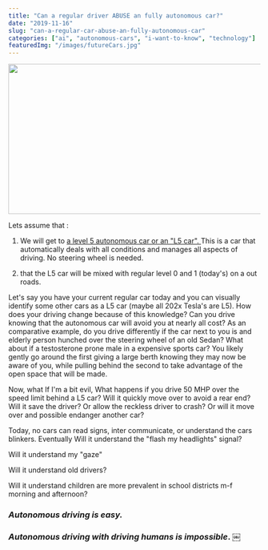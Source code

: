 ```yaml
---
title: "Can a regular driver ABUSE an fully autonomous car?"
date: "2019-11-16"
slug: "can-a-regular-car-abuse-an-fully-autonomous-car"
categories: ["ai", "autonomous-cars", "i-want-to-know", "technology"]
featuredImg: "/images/futureCars.jpg"
---
```


<img class="size-full wp-image-1025" src="https://ybotman.com/wp-content/uploads/img_0990.jpg" width="700" height="300" />

Lets assume that :

1) We will get to <a href="https://ybotman.com/6-levels-of-car-automation/">a level 5 autonomous car or an "L5 car". </a>This is a car that automatically deals with all conditions and manages all aspects of driving. No steering wheel is needed.

2) that the L5 car will be mixed with regular level 0 and 1 (today's) on a out roads.

Let's say you have your current regular car today and you can visually identify some other cars as a L5 car (maybe all 202x Tesla's are L5). How does your driving change because of this knowledge? Can you drive knowing that the autonomous car will avoid you at nearly all cost? As an comparative example, do you drive differently if the car next to you is and elderly person hunched over the steering wheel of an old Sedan? What about if a testosterone prone male in a expensive sports car? You likely gently go around the first giving a large berth knowing they may now be aware of you, while pulling behind the second to take advantage of the open space that will be made.

Now, what If I'm a bit evil, What happens if you drive 50 MHP over the speed limit behind a L5 car? Will it quickly move over to avoid a rear end? Will it save the driver? Or allow the reckless driver to crash? Or will it move over and possible endanger another car?

Today, no cars can read signs, inter communicate, or understand the cars blinkers. Eventually Will it understand the "flash my headlights" signal?

Will it understand my "gaze"

Will it understand old drivers?

Will it understand children are more prevalent in school districts m-f morning and afternoon?
<h3><em>Autonomous driving is easy. </em></h3>
<h3><em>Autonomous driving with driving humans is impossible</em>. <strong>￼</strong></h3>
